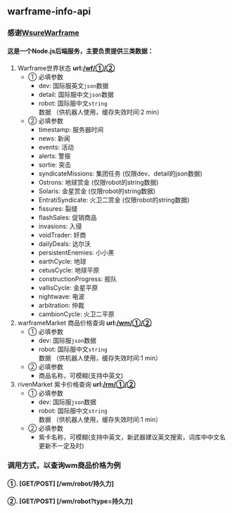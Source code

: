 ## warframe-info-api
### 感谢[WsureWarframe](https://github.com/WsureWarframe)
#### 这是一个Node.js后端服务，主要负责提供三类数据：
1. Warframe世界状态 __url:[/wf/①/②]()__
    - ① 必填参数
        - dev: 国际服英文`json`数据
        - detail:  国际服中文`json`数据
        - robot: 国际服中文`string`数据 （供机器人使用，缓存失效时间:2 min）
    - ② 必填参数
        - timestamp: 服务器时间
        - news: 新闻
        - events: 活动
        - alerts: 警报
        - sortie: 突击
        - syndicateMissions: 集团任务 (仅限dev、detail的json数据)
        - Ostrons: 地球赏金 (仅限robot的string数据)
        - Solaris: 金星赏金 (仅限robot的string数据)
        - EntratiSyndicate: 火卫二赏金 (仅限robot的string数据)
        - fissures: 裂缝
        - flashSales: 促销商品
        - invasions: 入侵
        - voidTrader: 奸商
        - dailyDeals: 达尔沃
        - persistentEnemies: 小小黑
        - earthCycle: 地球
        - cetusCycle: 地球平原
        - constructionProgress: 舰队
        - vallisCycle: 金星平原
        - nightwave: 电波
        - arbitration: 仲裁
        - cambionCycle: 火卫二平原
2. warframeMarket 商品价格查询  __url:[/wm/①/②]()__
    - ① 必填参数
        - dev: 国际服`json`数据
        - robot: 国际服中文`string`数据 （供机器人使用，缓存失效时间:1 min）
    - ② 必填参数
        - 商品名称，可模糊(支持中英文)
3. rivenMarket 紫卡价格查询  __url:[/rm/①/②]()__
    - ① 必填参数
        - dev: 国际服`json`数据
        - robot: 国际服中文`string`数据 （供机器人使用，缓存失效时间:1 min）
    - ② 必填参数
        - 紫卡名称，可模糊(支持中英文，新武器建议英文搜索，词库中中文名更新不一定及时)
        
### 调用方式，以查询wm商品价格为例
#### ①. [GET/POST]  [/wm/robot/持久力]
#### ②. [GET/POST]  [/wm/robot?type=持久力]

